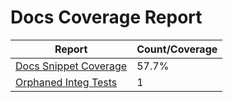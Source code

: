 # Docs Coverage Report

| Report | Count/Coverage |
| -- | -- |
| [Docs Snippet Coverage](docs-pages.md) | 57.7% |
| [Orphaned Integ Tests](orphans-report.md) | 1 |
